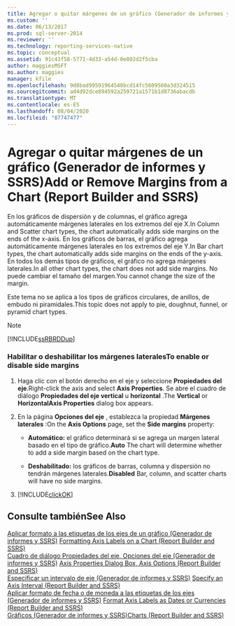 ```yaml
---
title: Agregar o quitar márgenes de un gráfico (Generador de informes y SSRS) | Microsoft Docs
ms.custom: ''
ms.date: 06/13/2017
ms.prod: sql-server-2014
ms.reviewer: ''
ms.technology: reporting-services-native
ms.topic: conceptual
ms.assetid: 91c43f58-5771-4d33-a54d-0e802d2f5cba
author: maggiesMSFT
ms.author: maggies
manager: kfile
ms.openlocfilehash: 9d8bad99591964540bcd14fc5609560a3d324515
ms.sourcegitcommit: ad4d92dce894592a259721a1571b1d8736abacdb
ms.translationtype: MT
ms.contentlocale: es-ES
ms.lasthandoff: 08/04/2020
ms.locfileid: "87747477"
---
```

# <a name="add-or-remove-margins-from-a-chart-report-builder-and-ssrs"></a><span data-ttu-id="b0b12-102">Agregar o quitar márgenes de un gráfico (Generador de informes y SSRS)</span><span class="sxs-lookup"><span data-stu-id="b0b12-102">Add or Remove Margins from a Chart (Report Builder and SSRS)</span></span>
  <span data-ttu-id="b0b12-103">En los gráficos de dispersión y de columnas, el gráfico agrega automáticamente márgenes laterales en los extremos del eje X.</span><span class="sxs-lookup"><span data-stu-id="b0b12-103">In Column and Scatter chart types, the chart automatically adds side margins on the ends of the x-axis.</span></span> <span data-ttu-id="b0b12-104">En los gráficos de barras, el gráfico agrega automáticamente márgenes laterales en los extremos del eje Y.</span><span class="sxs-lookup"><span data-stu-id="b0b12-104">In Bar chart types, the chart automatically adds side margins on the ends of the y-axis.</span></span> <span data-ttu-id="b0b12-105">En todos los demás tipos de gráficos, el gráfico no agrega márgenes laterales.</span><span class="sxs-lookup"><span data-stu-id="b0b12-105">In all other chart types, the chart does not add side margins.</span></span> <span data-ttu-id="b0b12-106">No puede cambiar el tamaño del margen.</span><span class="sxs-lookup"><span data-stu-id="b0b12-106">You cannot change the size of the margin.</span></span>  
  
 <span data-ttu-id="b0b12-107">Este tema no se aplica a los tipos de gráficos circulares, de anillos, de embudo ni piramidales.</span><span class="sxs-lookup"><span data-stu-id="b0b12-107">This topic does not apply to pie, doughnut, funnel, or pyramid chart types.</span></span>  
  
> [!NOTE]  
>  [!INCLUDE[ssRBRDDup](../../includes/ssrbrddup-md.md)]  
  
### <a name="to-enable-or-disable-side-margins"></a><span data-ttu-id="b0b12-108">Habilitar o deshabilitar los márgenes laterales</span><span class="sxs-lookup"><span data-stu-id="b0b12-108">To enable or disable side margins</span></span>  
  
1.  <span data-ttu-id="b0b12-109">Haga clic con el botón derecho en el eje y seleccione **Propiedades del eje**.</span><span class="sxs-lookup"><span data-stu-id="b0b12-109">Right-click the axis and select **Axis Properties**.</span></span> <span data-ttu-id="b0b12-110">Se abre el cuadro de diálogo **Propiedades del eje vertical** u **horizontal** .</span><span class="sxs-lookup"><span data-stu-id="b0b12-110">The **Vertical** or **HorizontalAxis Properties** dialog box appears.</span></span>  
  
2.  <span data-ttu-id="b0b12-111">En la página **Opciones del eje** , establezca la propiedad **Márgenes laterales** :</span><span class="sxs-lookup"><span data-stu-id="b0b12-111">On the **Axis Options** page, set the **Side margins** property:</span></span>  
  
    -   <span data-ttu-id="b0b12-112">**Automático:** el gráfico determinará si se agrega un margen lateral basado en el tipo de gráfico.</span><span class="sxs-lookup"><span data-stu-id="b0b12-112">**Auto** The chart will determine whether to add a side margin based on the chart type.</span></span>  
  
    -   <span data-ttu-id="b0b12-113">**Deshabilitado:** los gráficos de barras, columna y dispersión no tendrán márgenes laterales.</span><span class="sxs-lookup"><span data-stu-id="b0b12-113">**Disabled** Bar, column, and scatter charts will have no side margins.</span></span>  
  
3.  [!INCLUDE[clickOK](../../includes/clickok-md.md)]  
  
## <a name="see-also"></a><span data-ttu-id="b0b12-114">Consulte también</span><span class="sxs-lookup"><span data-stu-id="b0b12-114">See Also</span></span>  
 <span data-ttu-id="b0b12-115">[Aplicar formato a las etiquetas de los ejes de un gráfico &#40;Generador de informes y SSRS&#41;](formatting-axis-labels-on-a-chart-report-builder-and-ssrs.md) </span><span class="sxs-lookup"><span data-stu-id="b0b12-115">[Formatting Axis Labels on a Chart &#40;Report Builder and SSRS&#41;](formatting-axis-labels-on-a-chart-report-builder-and-ssrs.md) </span></span>  
 <span data-ttu-id="b0b12-116">[Cuadro de diálogo Propiedades del eje, Opciones del eje &#40;Generador de informes y SSRS&#41;](../axis-properties-dialog-box-axis-options-report-builder-and-ssrs.md) </span><span class="sxs-lookup"><span data-stu-id="b0b12-116">[Axis Properties Dialog Box, Axis Options &#40;Report Builder and SSRS&#41;](../axis-properties-dialog-box-axis-options-report-builder-and-ssrs.md) </span></span>  
 <span data-ttu-id="b0b12-117">[Especificar un intervalo de eje &#40;Generador de informes y SSRS&#41;](specify-an-axis-interval-report-builder-and-ssrs.md) </span><span class="sxs-lookup"><span data-stu-id="b0b12-117">[Specify an Axis Interval &#40;Report Builder and SSRS&#41;](specify-an-axis-interval-report-builder-and-ssrs.md) </span></span>  
 <span data-ttu-id="b0b12-118">[Aplicar formato de fecha o de moneda a las etiquetas de los ejes &#40;Generador de informes y SSRS&#41;](format-axis-labels-as-dates-or-currencies-report-builder-and-ssrs.md) </span><span class="sxs-lookup"><span data-stu-id="b0b12-118">[Format Axis Labels as Dates or Currencies &#40;Report Builder and SSRS&#41;](format-axis-labels-as-dates-or-currencies-report-builder-and-ssrs.md) </span></span>  
 [<span data-ttu-id="b0b12-119">Gráficos &#40;Generador de informes y SSRS&#41;</span><span class="sxs-lookup"><span data-stu-id="b0b12-119">Charts &#40;Report Builder and SSRS&#41;</span></span>](charts-report-builder-and-ssrs.md)  
  
  
